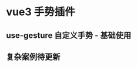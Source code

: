 # vue3 手势插件

## use-gesture 自定义手势 - 基础使用

<preview path="@demo/useGesture/src/app.vue" title="useGesture 自定义手势" description="" />

## 复杂案例待更新
